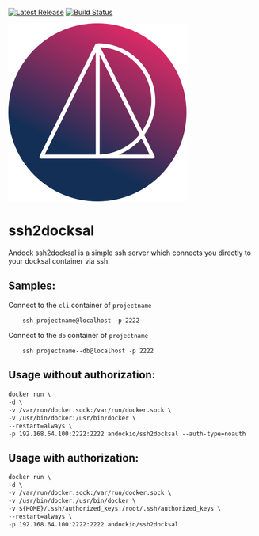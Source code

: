 [![Latest Release](https://img.shields.io/github/release/andock/ssh2docksal.svg?style=flat-square)](https://github.com/andock/ssh2docksal/releases/latest) [![Build Status](https://img.shields.io/travis/andock/ssh2docksal.svg?style=flat-square)](https://travis-ci.org/andock/ssh2docksal)

![alt text](images/logo_circle.svg "andock")
# ssh2docksal
Andock ssh2docksal is a simple ssh server which connects you directly to your docksal container via ssh.

## Samples:

Connect to the `cli` container of `projectname`
```
    ssh projectname@localhost -p 2222
```

Connect to the `db` container of `projectname`
```
    ssh projectname--db@localhost -p 2222
```

## Usage without authorization:
```
docker run \
-d \
-v /var/run/docker.sock:/var/run/docker.sock \
-v /usr/bin/docker:/usr/bin/docker \
--restart=always \
-p 192.168.64.100:2222:2222 andockio/ssh2docksal --auth-type=noauth
```

## Usage with authorization:
```
docker run \
-d \
-v /var/run/docker.sock:/var/run/docker.sock \
-v /usr/bin/docker:/usr/bin/docker \
-v ${HOME}/.ssh/authorized_keys:/root/.ssh/authorized_keys \
--restart=always \
-p 192.168.64.100:2222:2222 andockio/ssh2docksal
```
